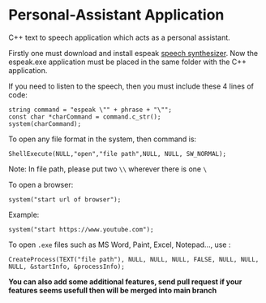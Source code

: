 # Personal-Assistant Application
C++ text to speech application which acts as a personal assistant. 

Firstly one must download and install espeak [speech synthesizer](http://espeak.sourceforge.net/download.html). 
Now the espeak.exe application must be placed in the same folder with the C++ application.

If you need to listen to the speech, then you must include these 4 lines of code:

```string phrase = "whatever message you want to listen to";
string command = "espeak \"" + phrase + "\"";
const char *charCommand = command.c_str();
system(charCommand);
```

To open any file format in the system, then command is:
```
ShellExecute(NULL,"open","file path",NULL, NULL, SW_NORMAL);
```

Note: In file path, please put two `\\` wherever there is one `\`

To open a browser:
```
system("start url of browser");
```
Example:
```
system("start https://www.youtube.com");
```

To open `.exe` files such as MS Word, Paint, Excel, Notepad..., use :
```
CreateProcess(TEXT("file path"), NULL, NULL, NULL, FALSE, NULL, NULL, NULL, &startInfo, &processInfo);
```

**You can also add some additional features, 
send pull request if your features seems usefull then will be merged into main branch**


